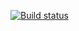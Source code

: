 [![Build status](https://ci.appveyor.com/api/projects/status/irnn33f3vid1ovqx/branch/main?svg=true)](https://ci.appveyor.com/project/zenitfan88/ordercard-04br8/branch/main)
